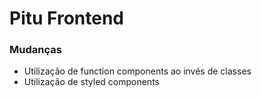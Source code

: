 # Pitu Frontend

### Mudanças
- Utilização de function components ao invés de classes
- Utilização de styled components